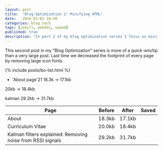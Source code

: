 ```yaml
---
layout: post
title:  "Blog Optimization 2: Minifying HTML"
date:   2016-03-02 19:30
categories: blog tech
tags: [jekyll, webdev, speed]
published: true
description: "In part 2 of my blog optimization series I focus on minifying and especially on the HTML."
---
```


This second post in my "Blog Optimization" series is more of a quick-win/tip than a very large post. Last time we decreased the footprint of every page by removing large icon fonts.

{% include posts/bo-list.html %}

- 'About page'21
18.3k -> 17.1kb

20kb -> 18.4kb

kalman 29.2kb -> 31.7kb

| Page                                                       | Before | After  | Saved |
|------------------------------------------------------------|--------|--------|-------|
| About                                                      | 18.3kb | 17.1kb |       |
| Curriculum Vitae                                           | 20.0kb | 18.4kb |       |
| Kalman filters explained: Removing noise from RSSI signals | 29.2kb | 31.7kb |       |
